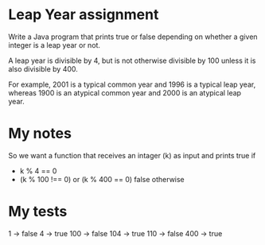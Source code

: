# Leap Year assignment
Write a Java program that prints true or false depending on whether a given integer is a leap year or not.

A leap year is divisible by 4, but is not otherwise divisible by 100 unless it is also divisible by 400.

For example, 2001 is a typical common year and 1996 is a typical leap year, whereas 1900 is an atypical common year and 2000 is an atypical leap year.
# My notes
So we want a function that receives an intager (k) as input and prints true if
- k % 4 == 0
- (k % 100 !== 0) or (k % 400 == 0)
false otherwise
# My tests
1 -> false
4 -> true
100 -> false 
104 -> true
110 -> false
400 -> true